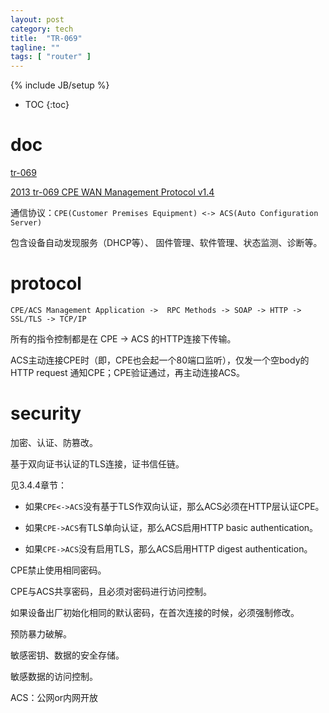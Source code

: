 ```yaml
---
layout: post
category: tech
title:  "TR-069"
tagline: ""
tags: [ "router" ] 
---
```

{% include JB/setup %}

* TOC
{:toc}

# doc

[tr-069](https://zh.wikipedia.org/zh/TR-069)

[2013 tr-069 CPE WAN Management Protocol v1.4](https://www.broadband-forum.org/technical/download/TR-069_Amendment-5.pdf)

通信协议：`CPE(Customer Premises Equipment) <-> ACS(Auto Configuration Server)`

包含设备自动发现服务（DHCP等）、 固件管理、软件管理、状态监测、诊断等。

# protocol

`CPE/ACS Management Application ->  RPC Methods -> SOAP -> HTTP -> SSL/TLS -> TCP/IP` 

所有的指令控制都是在 CPE -> ACS 的HTTP连接下传输。

ACS主动连接CPE时（即，CPE也会起一个80端口监听），仅发一个空body的HTTP request 通知CPE；CPE验证通过，再主动连接ACS。

# security

加密、认证、防篡改。

基于双向证书认证的TLS连接，证书信任链。

见3.4.4章节：

- 如果`CPE<->ACS`没有基于TLS作双向认证，那么ACS必须在HTTP层认证CPE。

- 如果`CPE->ACS`有TLS单向认证，那么ACS启用HTTP basic authentication。

- 如果`CPE->ACS`没有启用TLS，那么ACS启用HTTP digest authentication。

CPE禁止使用相同密码。

CPE与ACS共享密码，且必须对密码进行访问控制。

如果设备出厂初始化相同的默认密码，在首次连接的时候，必须强制修改。

预防暴力破解。

敏感密钥、数据的安全存储。

敏感数据的访问控制。

ACS：公网or内网开放
